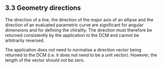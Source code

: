 ## 3.3 Geometry directions

The direction of a line, the direction of the major axis of an ellipse and the direction of an evaluated parametric curve are significant for angular dimensions and for defining the chirality. 
The direction must therefore be returned consistently by the application to the DCM and cannot be arbitrarily reversed.

The application does not need to normalise a direction vector being returned to the DCM (i.e. 
it does not need to be a unit vector). However, the length of the vector should not be zero.

